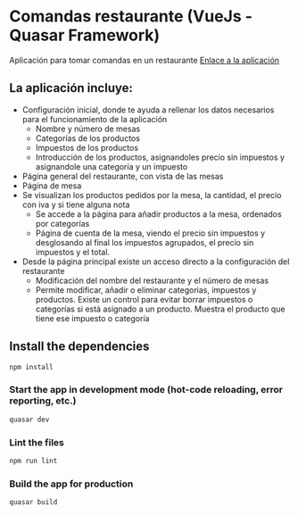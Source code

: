 # Comandas restaurante (VueJs - Quasar Framework)

Aplicación para tomar comandas en un restaurante
[Enlace a la aplicación](https://alejandrocortell.github.io/Comandas-restaurante/#/bienvenida)

La aplicación incluye:
---------------
* Configuración inicial, donde te ayuda a rellenar los datos necesarios para el funcionamiento de la aplicación
  * Nombre y número de mesas
  * Categorías de los productos
  * Impuestos de los productos
  * Introducción de los productos, asignandoles precio sin impuestos y asignandole una categoría y un impuesto
* Página general del restaurante, con vista de las mesas
* Página de mesa
* Se visualizan los productos pedidos por la mesa, la cantidad, el precio con iva y si tiene alguna nota
    * Se accede a la página para añadir productos a la mesa, ordenados por categorías
    * Página de cuenta de la mesa, viendo el precio sin impuestos y desglosando al final los impuestos agrupados, el precio sin impuestos y el total.
* Desde la página principal existe un acceso directo a la configuración del restaurante
  * Modificación del nombre del restaurante y el número de mesas
  * Permite modificar, añadir o eliminar categorias, impuestos y productos. Existe un control para evitar borrar impuestos o categorías si está asignado a un producto. Muestra el producto que tiene ese impuesto o categoría

## Install the dependencies
```bash
npm install
```

### Start the app in development mode (hot-code reloading, error reporting, etc.)
```bash
quasar dev
```

### Lint the files
```bash
npm run lint
```

### Build the app for production
```bash
quasar build
```